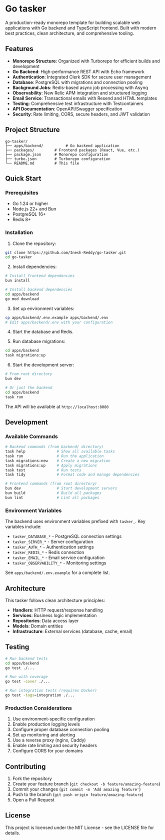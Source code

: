 # Go tasker

A production-ready monorepo template for building scalable web applications with Go backend and TypeScript frontend. Built with modern best practices, clean architecture, and comprehensive tooling.

## Features

- **Monorepo Structure**: Organized with Turborepo for efficient builds and development
- **Go Backend**: High-performance REST API with Echo framework
- **Authentication**: Integrated Clerk SDK for secure user management
- **Database**: PostgreSQL with migrations and connection pooling
- **Background Jobs**: Redis-based async job processing with Asynq
- **Observability**: New Relic APM integration and structured logging
- **Email Service**: Transactional emails with Resend and HTML templates
- **Testing**: Comprehensive test infrastructure with Testcontainers
- **API Documentation**: OpenAPI/Swagger specification
- **Security**: Rate limiting, CORS, secure headers, and JWT validation

## Project Structure

```
go-tasker/
├── apps/backend/          # Go backend application
├── packages/         # Frontend packages (React, Vue, etc.)
├── package.json      # Monorepo configuration
├── turbo.json        # Turborepo configuration
└── README.md         # This file
```

## Quick Start

### Prerequisites

- Go 1.24 or higher
- Node.js 22+ and Bun
- PostgreSQL 16+
- Redis 8+

### Installation

1. Clone the repository:

```bash
git clone https://github.com/Inesh-Reddy/go-tasker.git
cd go-tasker
```

2. Install dependencies:

```bash
# Install frontend dependencies
bun install

# Install backend dependencies
cd apps/backend
go mod download
```

3. Set up environment variables:

```bash
cp apps/backend/.env.example apps/backend/.env
# Edit apps/backend/.env with your configuration
```

4. Start the database and Redis.

5. Run database migrations:

```bash
cd apps/backend
task migrations:up
```

6. Start the development server:

```bash
# From root directory
bun dev

# Or just the backend
cd apps/backend
task run
```

The API will be available at `http://localhost:8080`

## Development

### Available Commands

```bash
# Backend commands (from backend/ directory)
task help              # Show all available tasks
task run               # Run the application
task migrations:new    # Create a new migration
task migrations:up     # Apply migrations
task test              # Run tests
task tidy              # Format code and manage dependencies

# Frontend commands (from root directory)
bun dev                # Start development servers
bun build              # Build all packages
bun lint               # Lint all packages
```

### Environment Variables

The backend uses environment variables prefixed with `tasker_`. Key variables include:

- `tasker_DATABASE_*` - PostgreSQL connection settings
- `tasker_SERVER_*` - Server configuration
- `tasker_AUTH_*` - Authentication settings
- `tasker_REDIS_*` - Redis connection
- `tasker_EMAIL_*` - Email service configuration
- `tasker_OBSERVABILITY_*` - Monitoring settings

See `apps/backend/.env.example` for a complete list.

## Architecture

This tasker follows clean architecture principles:

- **Handlers**: HTTP request/response handling
- **Services**: Business logic implementation
- **Repositories**: Data access layer
- **Models**: Domain entities
- **Infrastructure**: External services (database, cache, email)

## Testing

```bash
# Run backend tests
cd apps/backend
go test ./...

# Run with coverage
go test -cover ./...

# Run integration tests (requires Docker)
go test -tags=integration ./...
```

### Production Considerations

1. Use environment-specific configuration
2. Enable production logging levels
3. Configure proper database connection pooling
4. Set up monitoring and alerting
5. Use a reverse proxy (nginx, Caddy)
6. Enable rate limiting and security headers
7. Configure CORS for your domains

## Contributing

1. Fork the repository
2. Create your feature branch (`git checkout -b feature/amazing-feature`)
3. Commit your changes (`git commit -m 'Add amazing feature'`)
4. Push to the branch (`git push origin feature/amazing-feature`)
5. Open a Pull Request

## License

This project is licensed under the MIT License - see the LICENSE file for details.
